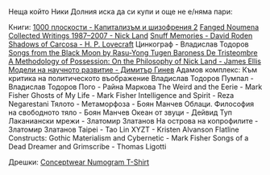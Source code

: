 Неща който Ники Долния иска да си купи и още не е/няма пари:

Книги:
[1000 плоскости - Капитализъм и шизофрения 2](https://kx-publishing.org/product/1000-%d0%bf%d0%bb%d0%be%d1%81%d0%ba%d0%be%d1%81%d1%82%d0%b8/)
[Fanged Noumena Collected Writings 1987–2007 - Nick Land](https://mitpress.mit.edu/books/fanged-noumena)
[Snuff Memories - David Roden](https://www.amazon.com/dp/B08VY76S6H/ref=cm_sw_r_fa_dp_8VG23WBCENBB7CVT1YFM?fbclid=IwAR2z5cCF7UXaro00DxmYEWd5Xz1IksW9xwpTewlExCh1yr97v3jQ3-IAky8#reader_B08VY76S6H)
[Shadows of Carcosa - H. P. Lovecraft](https://www.amazon.co.uk/gp/product/1590179439/ref=ox_sc_mini_detail?ie=UTF8&psc=1&smid=AM8HWG5JVWH5J)
Цинкограф - Владислав Тодоров
[Songs from the Black Moon by Rasu-Yong Tugen Baroness De Tristeombre ](https://www.alibris.co.uk/booksearch?mtype=B&keyword=Songs+from+the+Black+Moon&hs.x=0&hs.y=0)
[A Methodology of Possession: On the Philosophy of Nick Land - James Ellis](https://www.amazon.com/Methodology-Possession-Philosophy-Nick-Land/dp/B08N3MYPX3)
[Модели на научното развитие - Димитър Гинев](https://knizhen-pazar.net/products/books/2154288-modeli-na-nauchnoto-razvitie)
Адамов комплекс: Към критика на политическото въображение Владислав Тодоров
Пумпал - Владислав Тодоров
Пого - Райна Маркова
The Weird and the Eerie - Mark Fisher
Ghosts of My Life - Mark Fisher
Intelligence and Spirit - Reza Negarestani
Тялото - Метаморфоза - Боян Манчев 
Облаци. Философия на свободното тяло - Боян Манчев
Океан от звуци - Дейвид Туп
Лаканиански мрежи - Златомир Златанов
На острова на копрофилите - Златомир Златанов
Taipei - Tao Lin
XYZT - Kristen Alvanson
Flatline Constructs: Gothic Materialism and Cybernetic - Mark Fisher
Songs of a Dead Dreamer and Grimscribe - Thomas Ligotti

Дрешки:
[Conceptwear Numogram T-Shirt](https://www.urbanomic.com/product/numogram-t-shirt/)
